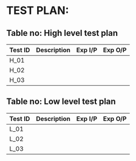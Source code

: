 # TEST PLAN:

## Table no: High level test plan

|Test ID | Description | Exp I/P | Exp O/P |
|--------|-------------|---------|---------|
|H_01    |             |         |         |
|H_02    |             |         |         |
|H_03    |             |         |         |



## Table no: Low level test plan

|Test ID | Description | Exp I/P | Exp O/P |
|--------|-------------|---------|---------|
|L_01    |             |         |         |
|L_02    |             |         |         |
|L_03    |             |         |         |
